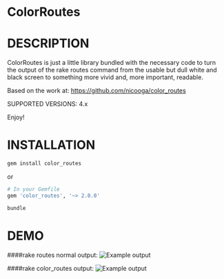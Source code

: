ColorRoutes
===========

# DESCRIPTION

ColorRoutes is just a little library bundled with the necessary code to turn the output of the rake routes command from the usable but dull white and black screen to something more vivid and, more important, readable.

Based on the work at: https://github.com/nicooga/color_routes

SUPPORTED VERSIONS: 4.x

Enjoy!

# INSTALLATION
```bash
gem install color_routes
```
or
```ruby
# In your Gemfile
gem 'color_routes', '~> 2.0.0'
```
```bash
bundle
```

# DEMO

####rake routes normal output: 
<img src="https://imgur.com/BeKHDbB.png" title="Example output" alt="Example output" />

####rake color_routes output:
<img src="https://imgur.com/xlpTPtB.png" title="Example output" alt="Example output" />
